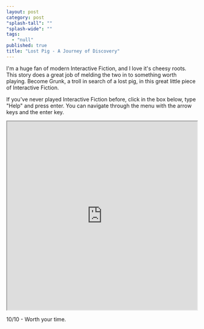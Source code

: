 ```yaml
---
layout: post
category: post
"splash-tall": ""
"splash-wide": ""
tags: 
  - "null"
published: true
title: "Lost Pig - A Journey of Discovery"
---
```



I'm a huge fan of modern Interactive Fiction, and I love it's cheesy roots. This story does a great job of melding the two in to something worth playing. Become Grunk, a troll in search of a lost pig, in this great little piece of Interactive Fiction.

If you've never played Interactive Fiction before, click in the box below, type "Help" and press enter. You can navigate through the menu with the arrow keys and the enter key. 

<iframe src="http://iplayif.com/?story=http%3A%2F%2Fwww.ifarchive.org%2Fif-archive%2Fgames%2Fzcode%2FLostPig.z8" style="width:600px; max-width:100%; height:500px;">
  <p>Your browser does not support iframes.</p>
</iframe>


10/10 - Worth your time.
